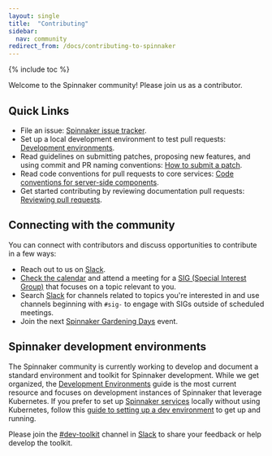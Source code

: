 ```yaml
---
layout: single
title:  "Contributing"
sidebar:
  nav: community
redirect_from: /docs/contributing-to-spinnaker
---
```


{% include toc %}

Welcome to the Spinnaker community! Please join us as a contributor.

## Quick Links

- File an issue: [Spinnaker issue tracker](https://github.com/spinnaker/spinnaker/issues).
- Set up a local development environment to test pull requests: [Development environments](/community/gardening/dev-environment/).
- Read guidelines on submitting patches, proposing new features, and using commit and PR naming conventions: [How to submit a patch](/community/contributing/submitting/).
- Read code conventions for pull requests to core services: [Code conventions for server-side components](/community/contributing/back-end-code/).
- Get started contributing by reviewing documentation pull requests: [Reviewing pull requests](/community/contributing/docs/reviewing-prs).

## Connecting with the community

You can connect with contributors and discuss opportunities to contribute in a few ways:

- Reach out to us on [Slack](http://join.spinnaker.io).
- [Check the calendar](https://calendar.google.com/calendar/u/0/embed?showPrint=0&showCalendars=0&mode=AGENDA&height=500&wkst=1&bgcolor=%23FFFFFF&src=spinnaker.io_tr65rjf5mfij7p6vucprkhulcc@group.calendar.google.com&color=%2342104A) and attend a meeting for a [SIG (Special Interest Group)](https://github.com/spinnaker/governance/blob/master/sig-index.md) that focuses on a topic relevant to you.
- Search [Slack](http://join.spinnaker.io) for channels related to topics you're interested in and use channels beginning with `#sig-` to engage with SIGs outside of scheduled meetings.
- Join the next [Spinnaker Gardening Days](/community/gardening/) event.


## Spinnaker development environments

The Spinnaker community is currently working to develop and document a standard environment and toolkit for Spinnaker development. While we get organized, the [Development Environments](/community/gardening/dev-environment/) guide is the most current resource and focuses on development instances of Spinnaker that leverage Kubernetes. If you prefer to set up [Spinnaker services](https://spinnaker.io/reference/architecture/) locally without using Kubernetes, follow this [guide to setting up a dev environment](/guides/developer/getting-set-up/) to get up and running.

Please join the [#dev-toolkit](https://spinnakerteam.slack.com/archives/C011LUJ0UQJ) channel in [Slack](http://join.spinnaker.io) to share your feedback or help develop the toolkit.
